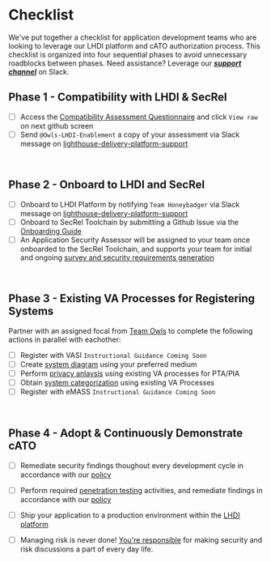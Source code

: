 # Checklist

We've put together a checklist for application development teams who are looking to leverage our LHDI platform and cATO authorization process. This checklist is organized into four sequential phases to avoid unnecessary roadblocks between phases. Need assistance? Leverage our ***[support channel](contact.md)*** on Slack. 

## Phase 1 - Compatibility with LHDI & SecRel
- [ ] Access the [Compatibility Assessment Questionnaire](compatibility.docx) and click `View raw` on next github screen
- [ ] Send `@Owls-LHDI-Enablement` a copy of your assessment via Slack message on [lighthouse-delivery-platform-support](https://lighthouseva.slack.com/archives/C03UA9MV1EH)

<br/>

## Phase 2 - Onboard to LHDI and SecRel
- [ ] Onboard to LHDI Platform by notifying `Team Honeybadger` via Slack message on [lighthouse-delivery-platform-support](https://lighthouseva.slack.com/archives/C03UA9MV1EH)
- [ ] Onboard to SecRel Toolchain by submitting a Github Issue via the [Onboarding Guide](https://upgraded-invention-05777635.pages.github.io/onboarding/)
- [ ] An Application Security Assessor will be assigned to your team once onboarded to the SecRel Toolchain, and supports your team for initial and ongoing [survey and security requirements generation](selection.md)

<br/>

## Phase 3 - Existing VA Processes for Registering Systems
Partner with an assigned focal from [Team Owls](https://lighthouseva.slack.com/archives/C040UBT08TE) to complete the following actions in parallel with eachother:

- [ ] Register with VASI `Instructional Guidance Coming Soon`
- [ ] Create [system diagram](diagram.md) using your preferred medium
- [ ] Perform [privacy anlaysis](privacy.md) using existing VA processes for PTA/PIA
- [ ] Obtain [system categorization](categorization.md) using existing VA Processes
- [ ] Register with eMASS `Instructional Guidance Coming Soon`

<br/>

## Phase 4 - Adopt & Continuously Demonstrate cATO
- [ ] Remediate security findings thoughout every development cycle in accordance with our [policy](policy.md)
- [ ] Perform required [penetration testing](testing.md) activities, and remediate findings in accordance with our [policy](policy.md)
- [ ] Ship your application to a production environment within the [LHDI platform](platform.md)
- [ ] Managing risk is never done! [You're responsible](monitoring.md) for making security and risk discussions a part of every day life.

